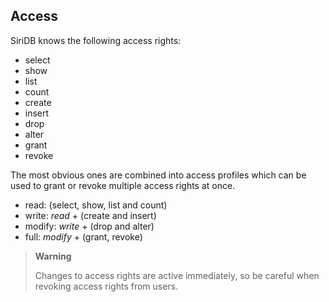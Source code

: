 Access
------
SiriDB knows the following access rights:

* select
* show
* list
* count
* create
* insert
* drop
* alter
* grant
* revoke

The most obvious ones are combined into access profiles which can be used to grant 
or revoke multiple access rights at once.

* read:  (select, show, list and count)
* write: *read* + (create and insert)
* modify: *write* + (drop and alter)
* full: *modify* + (grant, revoke)

>**Warning**
>
>Changes to access rights are active immediately, so be careful when revoking
>access rights from users.
